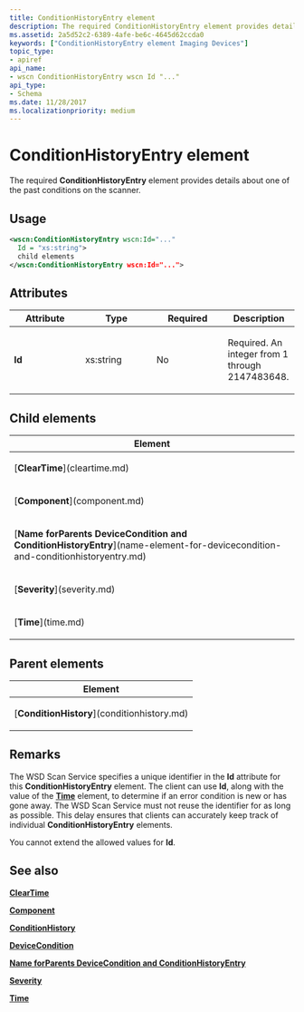 ```yaml
---
title: ConditionHistoryEntry element
description: The required ConditionHistoryEntry element provides details about one of the past conditions on the scanner.
ms.assetid: 2a5d52c2-6389-4afe-be6c-4645d62ccda0
keywords: ["ConditionHistoryEntry element Imaging Devices"]
topic_type:
- apiref
api_name:
- wscn ConditionHistoryEntry wscn Id "..."
api_type:
- Schema
ms.date: 11/28/2017
ms.localizationpriority: medium
---
```


# ConditionHistoryEntry element


The required **ConditionHistoryEntry** element provides details about one of the past conditions on the scanner.

Usage
-----

```xml
<wscn:ConditionHistoryEntry wscn:Id="..."
  Id = "xs:string">
  child elements
</wscn:ConditionHistoryEntry wscn:Id="...">
```

Attributes
----------

<table>
<colgroup>
<col width="25%" />
<col width="25%" />
<col width="25%" />
<col width="25%" />
</colgroup>
<thead>
<tr class="header">
<th>Attribute</th>
<th>Type</th>
<th>Required</th>
<th>Description</th>
</tr>
</thead>
<tbody>
<tr class="odd">
<td><p><strong><strong>Id</strong></strong></p></td>
<td><p>xs:string</p></td>
<td><p>No</p></td>
<td><p></p>
<p>Required. An integer from 1 through 2147483648.</p></td>
</tr>
</tbody>
</table>

## Child elements


<table>
<colgroup>
<col width="100%" />
</colgroup>
<thead>
<tr class="header">
<th>Element</th>
</tr>
</thead>
<tbody>
<tr class="odd">
<td><p>[<strong>ClearTime</strong>](cleartime.md)</p></td>
</tr>
<tr class="even">
<td><p>[<strong>Component</strong>](component.md)</p></td>
</tr>
<tr class="odd">
<td><p>[<strong>Name forParents DeviceCondition and ConditionHistoryEntry</strong>](name-element-for-devicecondition-and-conditionhistoryentry.md)</p></td>
</tr>
<tr class="even">
<td><p>[<strong>Severity</strong>](severity.md)</p></td>
</tr>
<tr class="odd">
<td><p>[<strong>Time</strong>](time.md)</p></td>
</tr>
</tbody>
</table>

## Parent elements


<table>
<colgroup>
<col width="100%" />
</colgroup>
<thead>
<tr class="header">
<th>Element</th>
</tr>
</thead>
<tbody>
<tr class="odd">
<td><p>[<strong>ConditionHistory</strong>](conditionhistory.md)</p></td>
</tr>
</tbody>
</table>

Remarks
-------

The WSD Scan Service specifies a unique identifier in the **Id** attribute for this **ConditionHistoryEntry** element. The client can use **Id**, along with the value of the [**Time**](time.md) element, to determine if an error condition is new or has gone away. The WSD Scan Service must not reuse the identifier for as long as possible. This delay ensures that clients can accurately keep track of individual **ConditionHistoryEntry** elements.

You cannot extend the allowed values for **Id**.

## See also


[**ClearTime**](cleartime.md)

[**Component**](component.md)

[**ConditionHistory**](conditionhistory.md)

[**DeviceCondition**](devicecondition.md)

[**Name forParents DeviceCondition and ConditionHistoryEntry**](name-element-for-devicecondition-and-conditionhistoryentry.md)

[**Severity**](severity.md)

[**Time**](time.md)

 

 






